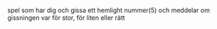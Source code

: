 spel som har dig och gissa ett hemlight nummer(5) och meddelar om gissningen var för stor, för liten eller rätt
